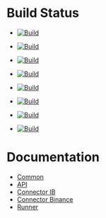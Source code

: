 # Build Status
- <a href="https://github.com/trading-bot-software/trading-bot-common">![Build](https://github.com/trading-bot-software/trading-bot-common/actions/workflows/build.yml/badge.svg)</a>
- <a href="https://github.com/trading-bot-software/trading-bot-api">![Build](https://github.com/trading-bot-software/trading-bot-api/actions/workflows/build.yml/badge.svg)</a>
- <a href="https://github.com/trading-bot-software/trading-bot-connector-ib">![Build](https://github.com/trading-bot-software/trading-bot-connector-ib/actions/workflows/build.yml/badge.svg)</a>
- <a href="https://github.com/trading-bot-software/trading-bot-connector-binance">![Build](https://github.com/trading-bot-software/trading-bot-connector-binance/actions/workflows/build.yml/badge.svg)</a>
- <a href="https://github.com/trading-bot-software/trading-bot-runner">![Build](https://github.com/trading-bot-software/trading-bot-runner/actions/workflows/build.yml/badge.svg)</a>
- <a href="https://github.com/trading-bot-software/trading-bot-strategy-harmonic-divergence">![Build](https://github.com/trading-bot-software/trading-bot-strategy-harmonic-divergence/actions/workflows/build.yml/badge.svg)</a>

- <a href="https://github.com/trading-bot-software/trading-bot-ui">![Build](https://github.com/trading-bot-software/trading-bot-ui/actions/workflows/build.yml/badge.svg)</a>
- <a href="https://github.com/trading-bot-software/trading-bot-website">![Build](https://github.com/trading-bot-software/trading-bot-website/actions/workflows/build.yml/badge.svg)</a>

# Documentation
- [Common](https://trading-bot-software.github.io/trading-bot-common-docs/)
- [API](https://trading-bot-software.github.io/trading-bot-api-docs/)
- [Connector IB](https://trading-bot-software.github.io/trading-bot-connector-ib-docs/)
- [Connector Binance](https://trading-bot-software.github.io/trading-bot-connector-binance-docs/)
- [Runner](https://trading-bot-software.github.io/trading-bot-runner-docs/)
